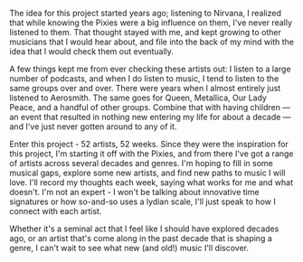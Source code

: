 <!-- markdownlint-disable MD041 -->
The idea for this project started years ago; listening to Nirvana, I realized that while knowing the Pixies were a big influence on them, I've never really listened to them.
That thought stayed with me, and kept growing to other musicians that I would hear about, and file into the back of my mind with the idea that I would check them out eventually.

A few things kept me from ever checking these artists out: I listen to a large number of podcasts, and when I do listen to music, I tend to listen to the same groups over and over.
There were years when I almost entirely just listened to Aerosmith.
The same goes for Queen, Metallica, Our Lady Peace, and a handful of other groups.
Combine that with having children — an event that resulted in nothing new entering my life for about a decade — and I've just never gotten around to any of it.

Enter this project - 52 artists, 52 weeks. Since they were the inspiration for this project, I'm starting it off with the Pixies, and from there I've got a range of artists across several decades and genres.
I'm hoping to fill in some musical gaps, explore some new artists, and find new paths to music I will love.
I'll record my thoughts each week, saying what works for me and what doesn't.
I'm not an expert - I won't be talking about innovative time signatures or how so-and-so uses a lydian scale, I'll just speak to how I connect with each artist.

Whether it's a seminal act that I feel like I should have explored decades ago, or an artist that's come along in the past decade that is shaping a genre, I can't wait to see what new (and old!) music I'll discover.
